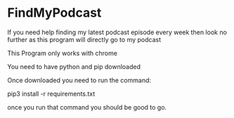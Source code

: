# FindMyPodcast
If you need help finding my latest podcast episode every week then look no further as this program will directly go to my podcast

This Program only works with chrome

You need to have python and pip downloaded

Once downloaded you need to run the command:
 
pip3 install -r requirements.txt

once you run that command you should be good to go.


